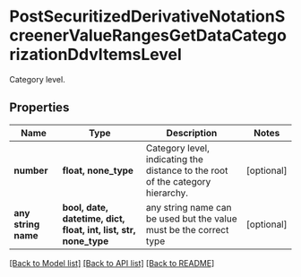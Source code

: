 # PostSecuritizedDerivativeNotationScreenerValueRangesGetDataCategorizationDdvItemsLevel

Category level.

## Properties
Name | Type | Description | Notes
------------ | ------------- | ------------- | -------------
**number** | **float, none_type** | Category level, indicating the distance to the root of the category hierarchy. | [optional] 
**any string name** | **bool, date, datetime, dict, float, int, list, str, none_type** | any string name can be used but the value must be the correct type | [optional]

[[Back to Model list]](../README.md#documentation-for-models) [[Back to API list]](../README.md#documentation-for-api-endpoints) [[Back to README]](../README.md)


